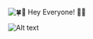 ![:four_leaf_clover::mushroom: Hey Everyone! :mushroom::four_leaf_clover:](https://capsule-render.vercel.app/api?text=Hey%20Everyone!%F0%9F%A6%89&animation=fadeIn&type=waving&color=gradient&height=100)

![Alt text](https://spotify-recently-played-readme.vercel.app/api?user=malaklovesunicorns&unique={true|1|on|yes})

